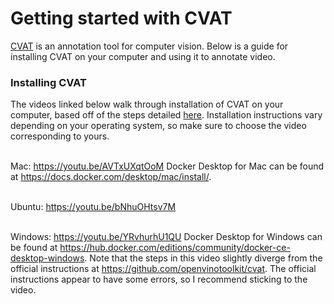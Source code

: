 # Getting started with CVAT 

[CVAT](https://github.com/openvinotoolkit/cvat) is an annotation tool for computer vision. Below is a guide for installing CVAT on your computer and using it to annotate video. 

### Installing CVAT
The videos linked below walk through installation of CVAT on your computer, based off of the steps detailed [here](https://github.com/openvinotoolkit/cvat). Installation instructions vary depending on your operating system, so make sure to choose the video corresponding to yours. 
<br>
<br>

Mac: https://youtu.be/AVTxUXqtOoM
Docker Desktop for Mac can be found at https://docs.docker.com/desktop/mac/install/. 
<br>
<br>


Ubuntu: https://youtu.be/bNhuOHtsv7M
<br>
<br>



Windows: https://youtu.be/YRvhurhU1QU
Docker Desktop for Windows can be found at https://hub.docker.com/editions/community/docker-ce-desktop-windows.
Note that the steps in this video slightly diverge from the official instructions at https://github.com/openvinotoolkit/cvat. The official instructions appear to have some errors, so I recommend sticking to the video. 







